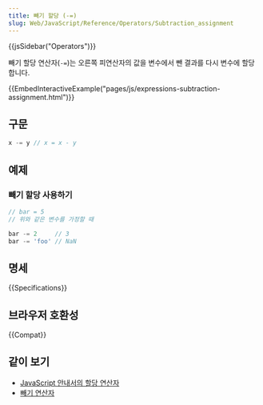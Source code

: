 ```yaml
---
title: 빼기 할당 (-=)
slug: Web/JavaScript/Reference/Operators/Subtraction_assignment
---
```


{{jsSidebar("Operators")}}

빼기 할당 연산자(`-=`)는 오른쪽 피연산자의 값을 변수에서 뺀 결과를 다시 변수에 할당합니다.

{{EmbedInteractiveExample("pages/js/expressions-subtraction-assignment.html")}}

## 구문

```js
x -= y // x = x - y
```

## 예제

### 빼기 할당 사용하기

```js
// bar = 5
// 위와 같은 변수를 가정할 때

bar -= 2     // 3
bar -= 'foo' // NaN
```

## 명세

{{Specifications}}

## 브라우저 호환성

{{Compat}}

## 같이 보기

- [JavaScript 안내서의 할당 연산자](/ko/docs/Web/JavaScript/Guide/Expressions_and_Operators#할당_연산자)
- [빼기 연산자](/ko/docs/Web/JavaScript/Reference/Operators/Subtraction)

